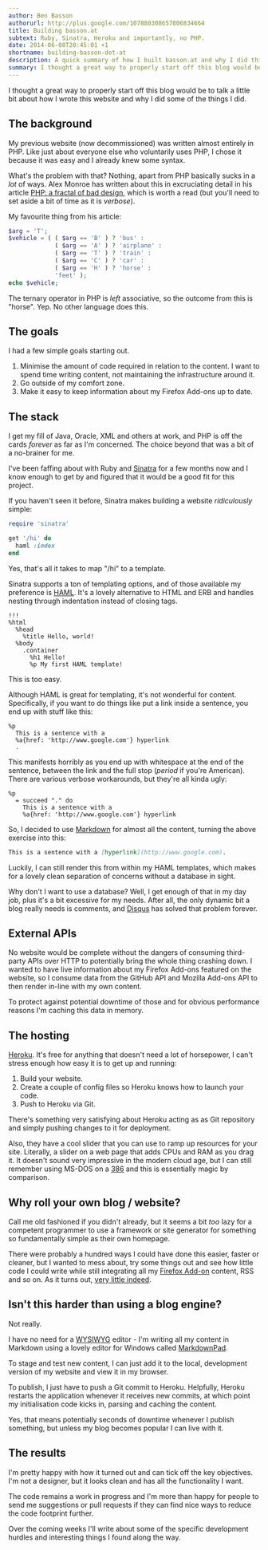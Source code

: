 ```yaml
---
author: Ben Basson
authorurl: http://plus.google.com/107880308657806834664
title: Building basson.at
subtext: Ruby, Sinatra, Heroku and importantly, no PHP.
date: 2014-06-08T20:45:01 +1
shortname: building-basson-dot-at
description: A quick summary of how I built basson.at and why I did things the way I did.
summary: I thought a great way to properly start off this blog would be to talk a little bit about how I wrote this website and why I did some of the things I did.
---
```


I thought a great way to properly start off this blog would be to talk a little bit about how I wrote this website and why I did some of the things I did. 

The background
--------------

My previous website (now decommissioned) was written almost entirely in PHP. Like just about everyone else who voluntarily uses PHP, I chose it because it was easy and I already knew some syntax.

What's the problem with that? Nothing, apart from PHP basically sucks in a *lot* of ways. Alex Monroe has written about this in excruciating detail in his article [PHP: a fractal of bad design][1], which is worth a read (but you'll need to set aside a bit of time as it is *verbose*).

My favourite thing from his article:

~~~ php
$arg = 'T';
$vehicle = ( ( $arg == 'B' ) ? 'bus' :
             ( $arg == 'A' ) ? 'airplane' :
             ( $arg == 'T' ) ? 'train' :
             ( $arg == 'C' ) ? 'car' :
             ( $arg == 'H' ) ? 'horse' :
             'feet' );
echo $vehicle;
~~~

The ternary operator in PHP is *left* associative, so the outcome from this is "horse". Yep. No other language does this.

The goals
---------

I had a few simple goals starting out.

1. Minimise the amount of code required in relation to the content. I want to spend time writing content, not maintaining the infrastructure around it.
2. Go outside of my comfort zone.
3. Make it easy to keep information about my Firefox Add-ons up to date.

The stack
---------

I get my fill of Java, Oracle, XML and others at work, and PHP is off the cards *forever* as far as I'm concerned. The choice beyond that was a bit of a no-brainer for me. 

I've been faffing about with Ruby and [Sinatra][3] for a few months now and I know enough to get by and figured that it would be a good fit for this project. 

If you haven't seen it before, Sinatra makes building a website *ridiculously* simple:

~~~ ruby
require 'sinatra'

get '/hi' do
  haml :index
end
~~~

Yes, that's all it takes to map "/hi" to a template.

Sinatra supports a ton of templating options, and of those available my preference is [HAML][4]. It's a lovely alternative to HTML and ERB and handles nesting through indentation instead of closing tags.

~~~ haml
!!!
%html
  %head
    %title Hello, world!
  %body
    .container
      %h1 Hello!
      %p My first HAML template!
~~~

This is too easy.

Although HAML is great for templating, it's not wonderful for content. Specifically, if you want to do things like put a link inside a sentence, you end up with stuff like this:

~~~ haml
%p
  This is a sentence with a 
  %a{href: 'http://www.google.com'} hyperlink
  .
~~~

This manifests horribly as you end up with whitespace at the end of the sentence, between the link and the full stop (*period* if you're American). There are various verbose workarounds, but they're all kinda ugly:

~~~ haml
%p
  = succeed "." do  
    This is a sentence with a 
    %a{href: 'http://www.google.com'} hyperlink
~~~

So, I decided to use [Markdown][5] for almost all the content, turning the above exercise into this:

~~~ markdown
This is a sentence with a [hyperlink](http://www.google.com).
~~~

Luckily, I can still render this from within my HAML templates, which makes for a lovely clean separation of concerns without a database in sight.

Why don't I want to use a database? Well, I get enough of that in my day job, plus it's a bit excessive for my needs. After all, the only dynamic bit a blog really needs is comments, and [Disqus][6] has solved that problem forever.

External APIs
-------------

No website would be complete without the dangers of consuming third-party APIs over HTTP to potentially bring the whole thing crashing down. I wanted to have live information about my Firefox Add-ons featured on the website, so I consume data from the GitHub API and Mozilla Add-ons API to then render in-line with my own content.

To protect against potential downtime of those and for obvious performance reasons I'm caching this data in memory. 

The hosting
-----------

[Heroku][7]. It's free for anything that doesn't need a lot of horsepower, I can't stress enough how easy it is to get up and running:

1. Build your website.
2. Create a couple of config files so Heroku knows how to launch your code.
3. Push to Heroku via Git.

There's something very satisfying about Heroku acting as as Git repository and simply pushing changes to it for deployment. 

Also, they have a cool slider that you can use to ramp up resources for your site. Literally, a slider on a web page that adds CPUs and RAM as you drag it. It doesn't sound very impressive in the modern cloud age, but I can still remember using MS-DOS on a [386][8] and this is essentially magic by comparison.

Why roll your own blog / website?
---------------------------------

Call me old fashioned if you didn't already, but it seems a bit *too* lazy for a competent programmer to use a framework or site generator for something so fundamentally simple as their own homepage. 

There were probably a hundred ways I could have done this easier, faster or cleaner, but I wanted to mess about, try some things out and see how little code I could write while still integrating all my [Firefox Add-on][9] content, RSS and so on. As it turns out, [very little indeed][10].

Isn't this harder than using a blog engine?
-------------------------------------------

Not really.

I have no need for a [WYSIWYG][11] editor - I'm writing all my content in Markdown using a lovely editor for Windows called [MarkdownPad][12]. 

To stage and test new content, I can just add it to the local, development version of my website and view it in my browser.

To publish, I just have to push a Git commit to Heroku. Helpfully, Heroku restarts the application whenever it receives new commits, at which point my initialisation code kicks in, parsing and caching the content.

Yes, that means potentially seconds of downtime whenever I publish something, but unless my blog becomes popular I can live with it. 

The results
-----------

I'm pretty happy with how it turned out and can tick off the key objectives. I'm not a designer, but it looks clean and has all the functionality I want. 

The code remains a work in progress and I'm more than happy for people to send me suggestions or pull requests if they can find nice ways to reduce the code footprint further.

Over the coming weeks I'll write about some of the specific development hurdles and interesting things I found along the way.

[1]: http://me.veekun.com/blog/2012/04/09/php-a-fractal-of-bad-design/
[2]: http://en.wikipedia.org/wiki/Domain_parking 
[3]: http://www.sinatrarb.com/
[4]: http://haml.info/
[5]: http://daringfireball.net/projects/markdown/
[6]: http://disqus.com
[7]: http://heroku.com
[8]: http://en.wikipedia.org/wiki/Intel_80386
[9]: http://www.basson.at/firefox-addons
[10]: https://github.com/benbasson/basson-dot-at/
[11]: http://en.wikipedia.org/wiki/WYSIWYG
[12]: http://markdownpad.com/